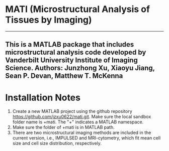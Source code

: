 # MATI (Microstructural Analysis of Tissues by Imaging)
---------------------------------------------------------------------------------------------------------------
This is a MATLAB package that includes microstructural analysis code developed by Vanderbilt University Institute of Imaging Science. 
Authors:  Junzhong Xu, Xiaoyu Jiang, Sean P. Devan, Matthew T. McKenna
---------------------------------------------------------------------------------------------------------------
# Installation Notes
1. Create a new MATLAB project using the github repository https://github.com/jzxu0622/mati.git. Make sure the local sandbox folder name is +mati. The "+" indicates a MATLAB namespace. 
2. Make sure the folder of +mati is in MATLAB path. 
3. There are two microstructural imaging methods are included in the current version, i.e., IMPULSED and MRI-cytometry, which fit mean cell size and cell size distribution, respectively. 

